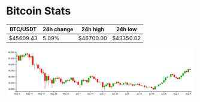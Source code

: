 # Bitcoin Stats

BTC/USDT|24h change|24h high|24h low|
|---|---|---|---|
|$45609.43|5.09%|$46700.00|$43350.02|

<img src="./chart.svg">
